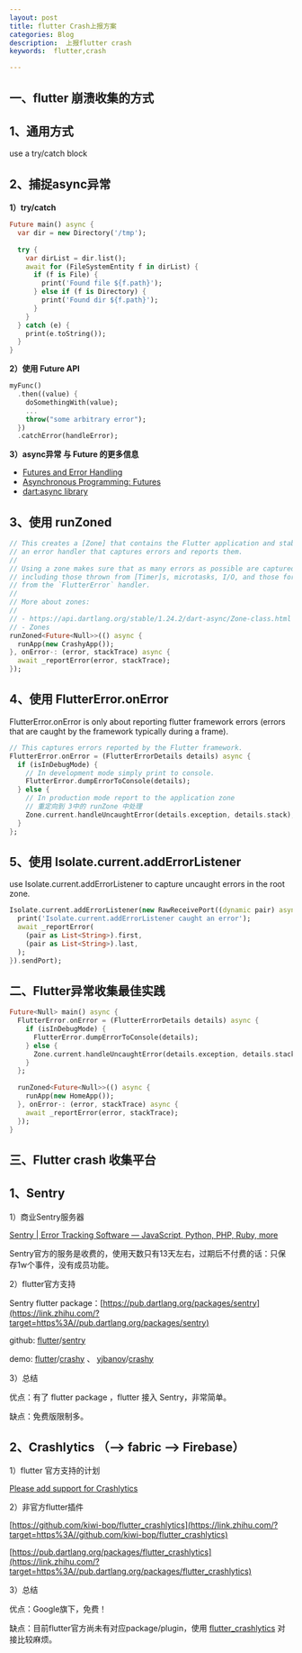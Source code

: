 ```yaml
---
layout: post
title: flutter Crash上报方案
categories: Blog
description:  上报flutter crash
keywords:  flutter,crash

---
```



## 一、flutter 崩溃收集的方式

## 1、通用方式

use a try/catch block

## 2、捕捉async异常

**1）try/catch**

```dart
Future main() async {
  var dir = new Directory('/tmp');
 
  try {
    var dirList = dir.list();
    await for (FileSystemEntity f in dirList) {
      if (f is File) {
        print('Found file ${f.path}');
      } else if (f is Directory) {
        print('Found dir ${f.path}');
      }
    }
  } catch (e) {
    print(e.toString());
  }
}
```



**2）使用 Future API**

```dart
myFunc()
  .then((value) {
    doSomethingWith(value);
    ...
    throw("some arbitrary error");
  })
  .catchError(handleError);
```



**3）async异常 与 Future 的更多信息**

- [Futures and Error Handling](https://link.zhihu.com/?target=https%3A//www.dartlang.org/guides/libraries/futures-error-handling)
- [Asynchronous Programming: Futures](https://link.zhihu.com/?target=https%3A//www.dartlang.org/tutorials/language/futures)
- [dart:async library](https://link.zhihu.com/?target=https%3A//api.dartlang.org/stable/2.1.0/dart-async/dart-async-library.html)



## 3、使用 runZoned

```dart
// This creates a [Zone] that contains the Flutter application and stablishes
// an error handler that captures errors and reports them.
//
// Using a zone makes sure that as many errors as possible are captured,
// including those thrown from [Timer]s, microtasks, I/O, and those forwarded
// from the `FlutterError` handler.
//
// More about zones:
//
// - https://api.dartlang.org/stable/1.24.2/dart-async/Zone-class.html
// - Zones
runZoned<Future<Null>>(() async {
  runApp(new CrashyApp());
}, onError-: (error, stackTrace) async {
  await _reportError(error, stackTrace);
});
```

## 4、使用 FlutterError.onError

FlutterError.onError is only about reporting flutter framework errors (errors that are caught by the framework typically during a frame).

```dart
// This captures errors reported by the Flutter framework.
FlutterError.onError = (FlutterErrorDetails details) async {
  if (isInDebugMode) {
    // In development mode simply print to console.
    FlutterError.dumpErrorToConsole(details);
  } else {
    // In production mode report to the application zone
    // 重定向到 3中的 runZone 中处理
    Zone.current.handleUncaughtError(details.exception, details.stack);
  }
};
```

## 5、使用 Isolate.current.addErrorListener

use Isolate.current.addErrorListener to capture uncaught errors in the root zone.

```dart
Isolate.current.addErrorListener(new RawReceivePort((dynamic pair) async {
  print('Isolate.current.addErrorListener caught an error');
  await _reportError(
    (pair as List<String>).first,
    (pair as List<String>).last,
  );
}).sendPort);
```



## 二、Flutter异常收集最佳实践

```dart
Future<Null> main() async {
  FlutterError.onError = (FlutterErrorDetails details) async {
    if (isInDebugMode) {
      FlutterError.dumpErrorToConsole(details);
    } else {
      Zone.current.handleUncaughtError(details.exception, details.stack);
    }
  };
 
  runZoned<Future<Null>>(() async {
    runApp(new HomeApp());
  }, onError-: (error, stackTrace) async {
    await _reportError(error, stackTrace);
  });
}
```



## 三、Flutter crash 收集平台

## 1、Sentry

1）商业Sentry服务器

[Sentry | Error Tracking Software — JavaScript, Python, PHP, Ruby, more](https://link.zhihu.com/?target=https%3A//sentry.io/)

Sentry官方的服务是收费的，使用天数只有13天左右，过期后不付费的话：只保存1w个事件，没有成员功能。



2）flutter官方支持

Sentry flutter package：[https://pub.dartlang.org/packages/sentry](https://link.zhihu.com/?target=https%3A//pub.dartlang.org/packages/sentry)

github: [flutter](https://link.zhihu.com/?target=https%3A//github.com/flutter)/[sentry](https://link.zhihu.com/?target=https%3A//github.com/flutter/sentry)

demo: [flutter](https://link.zhihu.com/?target=https%3A//github.com/flutter)/[crashy](https://link.zhihu.com/?target=https%3A//github.com/flutter/crashy) 、 [yjbanov](https://link.zhihu.com/?target=https%3A//github.com/yjbanov)/[crashy](https://link.zhihu.com/?target=https%3A//github.com/yjbanov/crashy)



3）总结

优点：有了 flutter package ，flutter 接入 Sentry，非常简单。

缺点：免费版限制多。



## 2、Crashlytics （--> fabric --> Firebase）

1）flutter 官方支持的计划

[Please add support for Crashlytics](https://link.zhihu.com/?target=https%3A//github.com/flutter/flutter/issues/14765)



2）非官方flutter插件

[https://github.com/kiwi-bop/flutter_crashlytics](https://link.zhihu.com/?target=https%3A//github.com/kiwi-bop/flutter_crashlytics)

[https://pub.dartlang.org/packages/flutter_crashlytics](https://link.zhihu.com/?target=https%3A//pub.dartlang.org/packages/flutter_crashlytics)



3）总结

优点：Google旗下，免费！

缺点：目前flutter官方尚未有对应package/plugin，使用 [flutter_crashlytics](https://link.zhihu.com/?target=https%3A//github.com/kiwi-bop/flutter_crashlytics) 对接比较麻烦。




